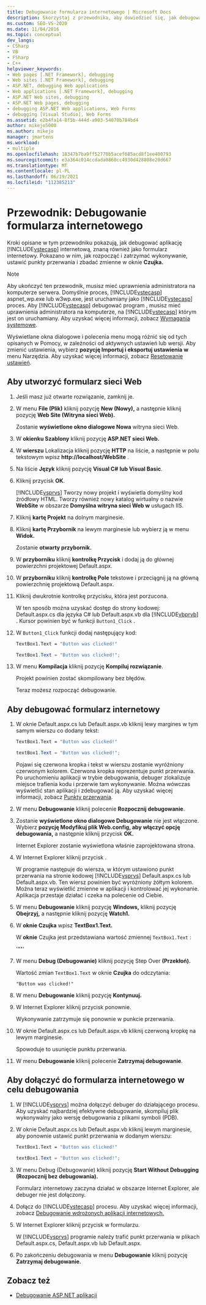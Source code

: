 ```yaml
---
title: Debugowanie formularza internetowego | Microsoft Docs
description: Skorzystaj z przewodnika, aby dowiedzieć się, jak debugować aplikację internetową ASP.NET (formularz internetowy), w tym jak ustawiać punkty przerwania i badać zmienne.
ms.custom: SEO-VS-2020
ms.date: 11/04/2016
ms.topic: conceptual
dev_langs:
- CSharp
- VB
- FSharp
- C++
helpviewer_keywords:
- Web pages [.NET Framework], debugging
- Web sites [.NET Framework], debugging
- ASP.NET, debugging Web applications
- Web applications [.NET Framework], debugging
- ASP.NET Web sites, debugging
- ASP.NET Web pages, debugging
- debugging ASP.NET Web applications, Web Forms
- debugging [Visual Studio], Web Forms
ms.assetid: e2b4fa14-8f5b-444d-a903-54070b784bd4
author: mikejo5000
ms.author: mikejo
manager: jmartens
ms.workload:
- multiple
ms.openlocfilehash: 18347b7ba9ff52778b5acef685acd8f1ee400793
ms.sourcegitcommit: e3a364c014ccdada0860cc4930d428808e20d667
ms.translationtype: MT
ms.contentlocale: pl-PL
ms.lasthandoff: 06/19/2021
ms.locfileid: "112385213"
---
```

# <a name="walkthrough-debugging-a-web-form"></a>Przewodnik: Debugowanie formularza internetowego
Kroki opisane w tym przewodniku pokazują, jak debugować aplikację [!INCLUDE[vstecasp](../code-quality/includes/vstecasp_md.md)] internetową, znaną również jako formularz internetowy. Pokazano w nim, jak rozpocząć i zatrzymać wykonywanie, ustawić punkty przerwania i zbadać zmienne w oknie **Czujka.**

> [!NOTE]
> Aby ukończyć ten przewodnik, musisz mieć uprawnienia administratora na komputerze serwera. Domyślnie proces, [!INCLUDE[vstecasp](../code-quality/includes/vstecasp_md.md)] aspnet_wp.exe lub w3wp.exe, jest uruchamiany jako [!INCLUDE[vstecasp](../code-quality/includes/vstecasp_md.md)] proces. Aby [!INCLUDE[vstecasp](../code-quality/includes/vstecasp_md.md)] debugować program , musisz mieć uprawnienia administratora na komputerze, na [!INCLUDE[vstecasp](../code-quality/includes/vstecasp_md.md)] którym jest on uruchamiany. Aby uzyskać więcej informacji, zobacz [Wymagania systemowe](../debugger/aspnet-debugging-system-requirements.md).

Wyświetlane okna dialogowe i polecenia menu mogą różnić się od tych opisanych w Pomocy, w zależności od aktywnych ustawień lub wersji. Aby zmienić ustawienia, wybierz **pozycję Importuj i eksportuj ustawienia** **w** menu Narzędzia. Aby uzyskać więcej informacji, zobacz [Resetowanie ustawień](../ide/environment-settings.md#reset-settings).

## <a name="to-create-the-web-form"></a>Aby utworzyć formularz sieci Web

1. Jeśli masz już otwarte rozwiązanie, zamknij je.

2. W menu **File (Plik)** kliknij pozycję **New (Nowy),** a następnie kliknij pozycję **Web Site (Witryna sieci Web).**

    Zostanie **wyświetlone okno dialogowe Nowa** witryna sieci Web.

3. W **okienku Szablony** kliknij pozycję **ASP.NET sieci Web.**

4. W **wierszu** Lokalizacja kliknij pozycję **HTTP** na liście, a następnie w polu tekstowym wpisz **http://localhost/WebSite** .

5. Na liście **Język** kliknij pozycję **Visual C#** **lub Visual Basic**.

6. Kliknij przycisk **OK**.

    [!INCLUDE[vsprvs](../code-quality/includes/vsprvs_md.md)] Tworzy nowy projekt i wyświetla domyślny kod źródłowy HTML. Tworzy również nowy katalog wirtualny o nazwie **WebSite** w obszarze **Domyślna witryna sieci Web w** usługach IIS.

7. Kliknij **kartę Projekt** na dolnym marginesie.

8. Kliknij **kartę Przybornik** na lewym marginesie lub wybierz ją w menu **Widok.**

    Zostanie **otwarty przybornik.**

9. W **przyborniku** kliknij **kontrolkę Przycisk** i dodaj ją do głównej powierzchni projektowej Default.aspx.

10. W **przyborniku** kliknij **kontrolkę Pole** tekstowe i przeciągnij ją na główną powierzchnię projektową Default.aspx.

11. Kliknij dwukrotnie kontrolkę przycisku, która jest porzucona.

     W ten sposób można uzyskać dostęp do strony kodowej: Default.aspx.cs dla języka C# lub Default.aspx.vb dla [!INCLUDE[vbprvb](../code-quality/includes/vbprvb_md.md)] . Kursor powinien być w funkcji `Button1_Click` .

12. W `Button1_Click` funkcji dodaj następujący kod:

    ```vb
    TextBox1.Text = "Button was clicked!"
    ```

    ```csharp
    TextBox1.Text = "Button was clicked!";
    ```

13. W menu **Kompilacja** kliknij pozycję **Kompiluj rozwiązanie**.

     Projekt powinien zostać skompilowany bez błędów.

     Teraz możesz rozpocząć debugowanie.

## <a name="to-debug-the-web-form"></a>Aby debugować formularz internetowy

1. W oknie Default.aspx.cs lub Default.aspx.vb kliknij lewy margines w tym samym wierszu co dodany tekst:

   ```vb
   TextBox1.Text = "Button was clicked!"
   ```

   ```csharp
   textBox1.Text = "Button was clicked!";
   ```

    Pojawi się czerwona kropka i tekst w wierszu zostanie wyróżniony czerwonym kolorem. Czerwona kropka reprezentuje punkt przerwania. Po uruchomieniu aplikacji w trybie debugowania, debuger zlokalizuje miejsce trafienia kodu i przerwie tam wykonywanie. Można wówczas wyświetlić stan aplikacji i zdebugować ją. Aby uzyskać więcej informacji, zobacz [Punkty przerwania](/previous-versions/ktf38f66(v=vs.100)).

2. W menu **Debugowanie** kliknij polecenie **Rozpocznij debugowanie**.

3. Zostanie **wyświetlone okno dialogowe Debugowanie** nie jest włączone. Wybierz **pozycję Modyfikuj plik Web.config, aby włączyć opcję debugowania,** a następnie kliknij przycisk **OK.**

    Internet Explorer zostanie wyświetlona właśnie zaprojektowana strona.

4. W Internet Explorer kliknij przycisk .

    W programie następuje do wiersza, w którym ustawiono punkt przerwania na stronie kodowej [!INCLUDE[vsprvs](../code-quality/includes/vsprvs_md.md)] Default.aspx.cs lub Default.aspx.vb. Ten wiersz powinien być wyróżniony żółtym kolorem. Można teraz wyświetlić zmienne w aplikacji i kontrolować jej wykonanie. Aplikacja przestaje działać i czeka na polecenie od Ciebie.

5. W menu **Debugowanie** kliknij pozycję **Windows,** kliknij pozycję **Obejrzyj,** a następnie kliknij pozycję **Watch1.**

6. W **oknie Czujka** wpisz **TextBox1.Text.**

    W **oknie** Czujka jest przedstawiana wartość zmiennej `TextBox1.Text` :

   '""'

7. W menu **Debug (Debugowanie)** kliknij pozycję Step Over **(Przekłoń).**

    Wartość zmian `TextBox1.Text` w oknie **Czujka** do odczytania:

   `"Button was clicked!"`

8. W menu **Debugowanie** kliknij pozycję **Kontynuuj.**

9. W Internet Explorer kliknij przycisk ponownie.

     Wykonywanie zatrzymuje się ponownie w punkcie przerwania.

10. W oknie Default.aspx.cs lub Default.aspx.vb kliknij czerwoną kropkę na lewym marginesie.

     Spowoduje to usunięcie punktu przerwania.

11. W menu **Debugowanie** kliknij polecenie **Zatrzymaj debugowanie**.

## <a name="to-attach-to-the-web-form-for-debugging"></a>Aby dołączyć do formularza internetowego w celu debugowania

1. W [!INCLUDE[vsprvs](../code-quality/includes/vsprvs_md.md)] można dołączyć debuger do działającego procesu. Aby uzyskać najbardziej efektywne debugowanie, skompiluj plik wykonywalny jako wersję debugowania z plikami symboli (PDB).

2. W oknie Default.aspx.cs lub Default.aspx.vb kliknij lewym marginesie, aby ponownie ustawić punkt przerwania w dodanym wierszu:

   ```vb
   TextBox1.Text = "Button was clicked!"
   ```

   ```csharp
   textBox1.Text = "Button was clicked!";
   ```

3. W menu Debug (Debugowanie) kliknij pozycję **Start Without Debugging (Rozpocznij bez debugowania).** 

    Formularz internetowy zaczyna działać w obszarze Internet Explorer, ale debuger nie jest dołączony.

4. Dołącz do [!INCLUDE[vstecasp](../code-quality/includes/vstecasp_md.md)] procesu. Aby uzyskać więcej informacji, zobacz [Debugowanie wdrożonych aplikacji internetowych.](../debugger/debugging-deployed-web-applications.md)

5. W Internet Explorer kliknij przycisk w formularzu.

    W [!INCLUDE[vsprvs](../code-quality/includes/vsprvs_md.md)] programie należy trafić punkt przerwania w plikach Default.aspx.cs, Default.aspx.vb lub Default.aspx.

6. Po zakończeniu debugowania w menu **Debugowanie** kliknij pozycję **Zatrzymaj debugowanie.**

## <a name="see-also"></a>Zobacz też

- [Debugowanie ASP.NET aplikacji](../debugger/how-to-enable-debugging-for-aspnet-applications.md)